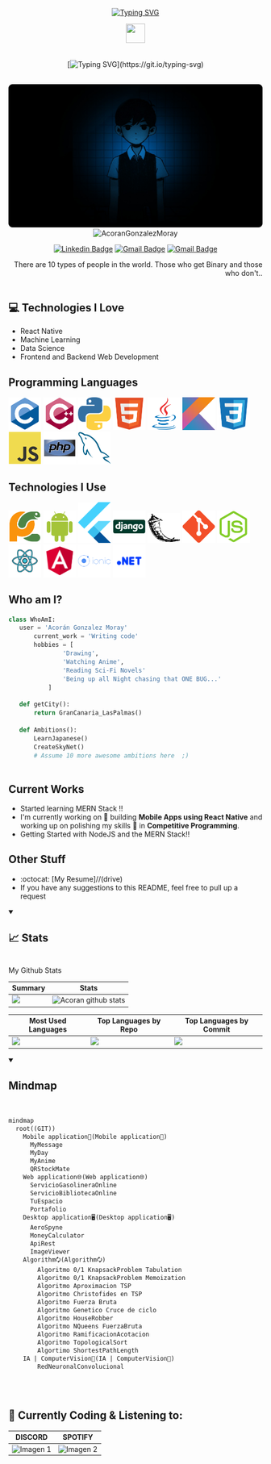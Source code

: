 <div align="center">
	
[![Typing SVG](https://readme-typing-svg.herokuapp.com?font=Roboto&weight=150&size=32&duration=3000&pause=8000&color=F7F7F7&vCenter=true&repeat=false&width=300&lines=Hi,+i´m+Acorán)](https://git.io/typing-svg) 

<img src="https://media.giphy.com/media/hvRJCLFzcasrR4ia7z/giphy.gif" width="38px" height="38px">

</div>

<br>

<div align="center">
	
[![Typing SVG](https://readme-typing-svg.herokuapp.com?font=Roboto&weight=150&size=32&duration=2000&pause=8000&color=F7F7F7&vCenter=true&repeat=false&width=900&lines=Welcome+to+my+humble+abode+in+the+Digital+World..)](https://git.io/typing-svg)
</div>

<img src="https://i.postimg.cc/NFcy3t7v/ligne-gif-discord-line.gif)](https://postimg.cc/tZBC6LMB" width="1000" height="5" />

<div align="center">
	<img " src="./images/front.png" >
</div>
<div align="center">
<img src="https://komarev.com/ghpvc/?username=AcoranGonzalezMoray" alt="AcoranGonzalezMoray" /> 
	
[![Linkedin Badge](https://img.shields.io/badge/-AcoranGonzalez-blue?style=flat-square&logo=Linkedin&logoColor=white&link=https://www.linkedin.com/in/acorán-gonzález-moray)](https://www.linkedin.com/in/acorán-gonzález-moray)  [![Gmail Badge](https://img.shields.io/badge/-acorangonzalezmoray@gmail.com-c14438?style=flat-square&logo=Gmail&logoColor=white&link=mailto:acorangonzalezmoray@gmail.com)](mailto:acorangonzalezmoray@gmail.com) [![Gmail Badge](https://img.shields.io/badge/WEB-Portafolio-lightgrey)](https://acorangonzalezmoray.github.io/Portafolio/) 
</div>



<div style="text-align: right">There are 10 types of people in the world. Those who get Binary and those who don't.. </div>

<img src="https://i.postimg.cc/NFcy3t7v/ligne-gif-discord-line.gif)](https://postimg.cc/tZBC6LMB" width="1000" height="5" />

## :computer: Technologies I Love
* React Native
* Machine Learning
* Data Science
* Frontend and Backend Web Development
 
## Programming Languages
<div class="container">
      <div class="scroll-parent">
      <div class="scroll-element primary">
          <img src = 'https://raw.githubusercontent.com/AcoranGonzalezMoray/AcoranGonzalezMoray/c87477ef8ca5c757d48a75f3878aeff69480efea/images/c-original.svg'  width='65px' />
          <img src = 'https://raw.githubusercontent.com/AcoranGonzalezMoray/AcoranGonzalezMoray/c87477ef8ca5c757d48a75f3878aeff69480efea/images/cpp.svg' width='65px' /> 
          <img src = 'https://raw.githubusercontent.com/AcoranGonzalezMoray/AcoranGonzalezMoray/c87477ef8ca5c757d48a75f3878aeff69480efea/images/python2.png' width='65px' /> 
          <img src = 'https://raw.githubusercontent.com/AcoranGonzalezMoray/AcoranGonzalezMoray/c87477ef8ca5c757d48a75f3878aeff69480efea/images/html.svg'width='65px' /> 
          <img src=  'https://raw.githubusercontent.com/AcoranGonzalezMoray/AcoranGonzalezMoray/c87477ef8ca5c757d48a75f3878aeff69480efea/images/java.svg'width='65px' /> 
          <img src = 'https://raw.githubusercontent.com/AcoranGonzalezMoray/AcoranGonzalezMoray/c87477ef8ca5c757d48a75f3878aeff69480efea/images/kotlin.svg' width='65px' /> 
          <img src = 'https://raw.githubusercontent.com/AcoranGonzalezMoray/AcoranGonzalezMoray/c87477ef8ca5c757d48a75f3878aeff69480efea/images/css.svg' width='65px' /> 
          <img src = 'https://raw.githubusercontent.com/AcoranGonzalezMoray/AcoranGonzalezMoray/c87477ef8ca5c757d48a75f3878aeff69480efea/images/js.svg' width='65px' /> 
          <img src = 'https://raw.githubusercontent.com/AcoranGonzalezMoray/AcoranGonzalezMoray/c87477ef8ca5c757d48a75f3878aeff69480efea/images/php.svg' width='65px' />
          <img src = 'https://raw.githubusercontent.com/AcoranGonzalezMoray/AcoranGonzalezMoray/c87477ef8ca5c757d48a75f3878aeff69480efea/images/sql.svg' width='65px' />   
        </div>
    </div>
 
 ## Technologies I Use
<div class="container">
      <div class="scroll-parent">
        <div class="scroll-element primary">
          <img src = 'https://raw.githubusercontent.com/AcoranGonzalezMoray/AcoranGonzalezMoray/c87477ef8ca5c757d48a75f3878aeff69480efea/images/pycharm.svg' width='65px' />
          <img src = 'https://raw.githubusercontent.com/AcoranGonzalezMoray/AcoranGonzalezMoray/c87477ef8ca5c757d48a75f3878aeff69480efea/images/android.svg' width='65px' />
          <img src = 'https://raw.githubusercontent.com/AcoranGonzalezMoray/AcoranGonzalezMoray/c87477ef8ca5c757d48a75f3878aeff69480efea/images/flutter-logo.svg' width='65px' />
          <img src = 'https://raw.githubusercontent.com/AcoranGonzalezMoray/AcoranGonzalezMoray/c87477ef8ca5c757d48a75f3878aeff69480efea/images/django.svg' width='65px' />
          <img src = 'https://raw.githubusercontent.com/AcoranGonzalezMoray/AcoranGonzalezMoray/c87477ef8ca5c757d48a75f3878aeff69480efea/images/flask.png' width='65px' />
          <img src = 'https://raw.githubusercontent.com/AcoranGonzalezMoray/AcoranGonzalezMoray/c87477ef8ca5c757d48a75f3878aeff69480efea/images/git.svg' width='65px' />
          <img src = 'https://raw.githubusercontent.com/AcoranGonzalezMoray/AcoranGonzalezMoray/c87477ef8ca5c757d48a75f3878aeff69480efea/images/nodejs.svg' width='65px' />
          <img src = 'https://raw.githubusercontent.com/AcoranGonzalezMoray/AcoranGonzalezMoray/c87477ef8ca5c757d48a75f3878aeff69480efea/images/react.svg' width='65px' />
	  <img src = 'https://raw.githubusercontent.com/AcoranGonzalezMoray/AcoranGonzalezMoray/main/images/angular.svg' width='65px' />
	  <img src = 'https://raw.githubusercontent.com/AcoranGonzalezMoray/AcoranGonzalezMoray/main/images/ionic.svg' width='65px' />	<img src = 'https://raw.githubusercontent.com/AcoranGonzalezMoray/AcoranGonzalezMoray/main/images/.NET.png' width='65px' />
        </div>
      </div>
</div>
 
 ## Who am I?
 ```python
 class WhoAmI:
 	user = 'Acorán Gonzalez Moray'
		current_work = 'Writing code'
		hobbies = [
				'Drawing',
				'Watching Anime',
				'Reading Sci-Fi Novels'
				'Being up all Night chasing that ONE BUG...'
			]
	
	def getCity():
		return GranCanaria_LasPalmas()
	 
	def Ambitions():
		LearnJapanese()
		CreateSkyNet()
		# Assume 10 more awesome ambitions here  ;)
	
 ```
 
## Current Works
 * Started learning MERN Stack !!
 * I'm currently working on 🔭 building **Mobile Apps using React Native** and working up on polishing my skills 🌱 in **Competitive Programming**.
 * Getting Started with NodeJS and the MERN Stack!!
 
## Other Stuff
  - :octocat: [My Resume]//(drive)
  - If you have any suggestions to this README, feel free to pull up a request
  
<details open>
<summary><h2>📈 Stats</h2></summary>
<br>
My Github Stats




|Summary  | Stats |
| ------------- | ------------- |
|![](http://github-profile-summary-cards.vercel.app/api/cards/profile-details?username=acorangonzalezmoray&theme=dracula) | ![Acoran github stats](https://github-readme-stats-git-main-acorangonzalezmoray.vercel.app//api?username=AcoranGonzalezMoray&show_icons=true&count_private=true&theme=dracula)  |


| Most Used Languages | Top Languages by Repo |Top Languages by Commit |
| ------------- | ------------- |----|
| <img src="https://github-readme-stats-git-main-acorangonzalezmoray.vercel.app/api/top-langs?username=AcoranGonzalezMoray&layout=compact&count_private=true&theme=dracula"/>   | ![](http://github-profile-summary-cards.vercel.app/api/cards/repos-per-language?username=acorangonzalezmoray&theme=dracula)  |![](http://github-profile-summary-cards.vercel.app/api/cards/most-commit-language?username=acorangonzalezmoray&theme=dracula)|
</details>

<details  open>
<summary><h2>Mindmap</h2></summary>
<br>
	
```mermaid
mindmap
  root((GIT))
    Mobile application📱(Mobile application📱)
      MyMessage 
      MyDay
      MyAnime
      QRStockMate
    Web application🌐(Web application🌐)
      ServicioGasolineraOnline
      ServicioBibliotecaOnline
      TuEspacio
      Portafolio
    Desktop application🖥(Desktop application🖥)
      AeroSpyne
      MoneyCalculator 
      ApiRest
      ImageViewer
    Algorithm🗘(Algorithm🗘)
        Algoritmo 0/1 KnapsackProblem Tabulation
        Algoritmo 0/1 KnapsackProblem Memoization
        Algoritmo Aproximacion TSP
        Algoritmo Christofides en TSP
        Algoritmo Fuerza Bruta
        Algoritmo Genetico Cruce de ciclo
        Algoritmo HouseRobber
        Algoritmo NQueens FuerzaBruta
        Algoritmo RamificacionAcotacion
        Algoritmo TopologicalSort
        Algortimo ShortestPathLength
    IA | ComputerVision👀(IA | ComputerVision👀)
        RedNeuronalConvolucional
```
	
</details>

<br>
<img src="https://i.postimg.cc/NFcy3t7v/ligne-gif-discord-line.gif)](https://postimg.cc/tZBC6LMB" width="1000" height="5" />	
<h2> 🎵 Currently Coding & Listening to:</h2>

<div align="center">

 | DISCORD      | SPOTIFY        |
|:-----------------:|:-------------------:|
| ![Imagen 1](https://discord-cards.kurizu.repl.co/api/compact/734960236175032320?about=%E3%82%BD%E3%83%95%E3%83%88%E3%82%A6%E3%82%A7%E3%82%A2%E3%82%A8%E3%83%B3%E3%82%B8%E3%83%8B%E3%82%A2&banner=https://i0.wp.com/codigoespagueti.com/wp-content/uploads/2023/04/Asi-se-ve-Denji-convertido-en-adulto-segun-ilustracion-de-Chainsaw-Man-1.jpg&large_image=https://www.mundodeportivo.com/files/image_948_465/uploads/2021/12/13/61b7186c22e42.jpeg&small_image=https://elcomercio.pe/resizer/PW-nKFGzHAH_w6Uf1bXjNoy9n5Q=/620x0/smart/filters:format(jpeg):quality(75)/cloudfront-us-east-1.images.arcpublishing.com/elcomercio/AJAXJRA2BJC3TBJJOOZRRGITJM.jpg&hex=ffffff) | ![Imagen 2](https://spotify-real-time-g0by20tx4-acorangonzalezmoray.vercel.app/api/spotify?show_offline=true&&?background_color=8b0000&border_color=ffffff)  |
 
</div>
	
</details>




